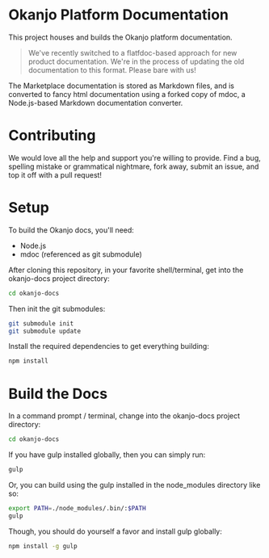 # Okanjo Platform Documentation

This project houses and builds the Okanjo platform documentation.

> We've recently switched to a flatfdoc-based approach for new product documentation. We're in the process of updating the old documentation to this format. Please bare with us! 

The Marketplace documentation is stored as Markdown files, and is converted to fancy html documentation using a forked copy of mdoc,
a Node.js-based Markdown documentation converter.

# Contributing

We would love all the help and support you're willing to provide. Find a bug, spelling mistake or grammatical nightmare,
fork away, submit an issue, and top it off with a pull request!

# Setup

To build the Okanjo docs, you'll need:

* Node.js
* mdoc (referenced as git submodule)

After cloning this repository, in your favorite shell/terminal, get into the okanjo-docs project directory:
```bash
cd okanjo-docs
```

Then init the git submodules:
```bash
git submodule init
git submodule update
```

Install the required dependencies to get everything building:
```bash
npm install
```

# Build the Docs

In a command prompt / terminal, change into the okanjo-docs project directory:
```bash
cd okanjo-docs
```

If you have gulp installed globally, then you can simply run:
```bash
gulp
```

Or, you can build using the gulp installed in the node_modules directory like so:
```bash
export PATH=./node_modules/.bin/:$PATH
gulp
```

Though, you should do yourself a favor and install gulp globally:

```bash
npm install -g gulp
```
